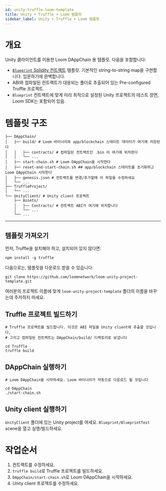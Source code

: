 ```yaml
---
id: unity-truffle-loom-template
title: Unity + Truffle + Loom 템플릿
sidebar_label: Unity + Truffle + Loom 템플릿
---
```

# 개요

Unity 클라이언트를 이용한 Loom DAppChain 용 템플릿. 다음을 포함합니다:

- [`Blueprint` Solidity 컨트랙트](https://github.com/loomnetwork/loom-unity-project-template/blob/master/TruffleProject/contracts/Blueprint.sol) 템플릿. 기본적인 string-to-string map을 구현합니다. 입문하기에 완벽합니다.
- ABI와 컴파일된 컨트랙트가 대응되는 폴더로 추출되어 있는 Pre-configured Truffle 프로젝트.
- `Blueprint` 컨트랙트에 맞게 미리 최적으로 설정된 Unity 프로젝트의 테스트 장면, Loom SDK는 포함되어 있음.

# 템플릿 구조

```shell
├── DAppChain/
│   ├── build/ # Loom 바이너리와 app/blockchain 스테이트 데이터가 여기에 저장된다
│   │   ├── contracts/ # 컴파일된 컨트랙트인 .bin 이 여기에 위치한다
│   │   └── ...
│   ├── start-chain.sh # Loom DAppChain을 시작한다
│   ├── reset-and-start-chain.sh ## app/blockchain 스테이트를 초기화하고 Loom DAppChain 시작한다
│   ├── genesis.json # 컨트랙트를 변경/추가할때 이 파일을 수정하세요
│   └── ...
├── TruffleProject/
│   └── ...
└── UnityClient/ # Unity client 프로젝트
    ├── Assets/
    │   ├── Contracts/ # 컨트랙트 ABI가 여기에 위치합니다
    │   └── ...
    └── ...
```

* * *

## 템플릿 가져오기

먼저, Truffle을 설치해야 하고, 설치되어 있지 않다면:

```shell
npm install -g truffle
```

다음으로는, 템플릿을 다운로드 받을 수 있습니다:

```shell
git clone https://github.com/loomnetwork/loom-unity-project-template.git
```

여러분의 프로젝트 이름에 맞게 `loom-unity-project-template` 폴더의 이름을 바꾸는데 주저하지 마세요.

## Truffle 프로젝트 빌드하기

```shell
# Truffle 프로젝트를 빌드합니다. 이것은 ABI 파일을 Unity client에 추출할 것입니다,
# 그리고 컴파일된 컨트랙트는 DAppChain/build/ 디렉토리로 보냅니다

cd Truffle
truffle build
```

## DAppChain 실행하기

```shell
# Loom DAppChain을 시작하세요. Loom 바이너리가 자동으로 다운로드 될 것입니다

cd DAppChain
./start-chain.sh
```

## Unity client 실행하기

`UnityClient` 폴더에 있는 Unity project를 여세요. `Blueprint/BlueprintTest` scene을 열고 실행/빌드하세요.

# 작업순서

1. 컨트랙트를 수정하세요.
2. `truffle build`로 Truffle 프로젝트를 빌드하세요.
3. `DAppChain/start-chain.sh`로 Loom DAppChain을 시작하세요.
4. Unity client 프로젝트를 수정하세요.